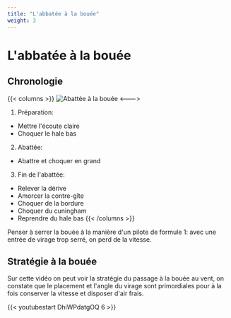 ```yaml
---
title: "L'abbatée à la bouée"
weight: 3
---
```

# L'abbatée à la bouée

## Chronologie
{{< columns >}}
![Abattée à la bouée](../images/abattee.png)
<--->
1. Préparation:
* Mettre l'écoute claire
* Choquer le hale bas 
2. Abattée: 
* Abattre et choquer en grand
3. Fin de l'abattée:
* Relever la dérive
* Amorcer la contre-gîte 
* Choquer de la bordure
* Choquer du cuningham
* Reprendre du hale bas
{{< /columns >}}

Penser à serrer la bouée à la manière d'un pilote de formule 1: avec une entrée de virage trop serré, on perd de la vitesse.

## Stratégie à la bouée
Sur cette vidéo on peut voir la stratégie du passage à la bouée au vent, on constate que le placement et l'angle du virage sont primordiales pour à la fois conserver la vitesse et disposer d'air frais.

{{< youtubestart DhiWPdatgOQ 6 >}}
